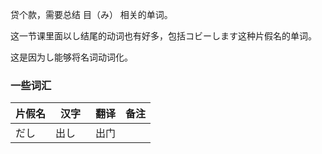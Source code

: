 贷个款，需要总结 目（み） 相关的单词。


这一节课里面以し结尾的动词也有好多，包括コビーします这种片假名的单词。

这是因为し能够将名词动词化。


### 一些词汇

| 片假名 | 汉字 | 翻译 | 备注 |
|--|--|--|--|
| だし　| 出し　| 出门 | |